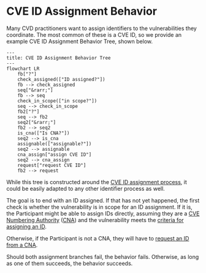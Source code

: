 # CVE ID Assignment Behavior

Many CVD practitioners want to assign identifiers to the vulnerabilities they coordinate.
The most common of these is a CVE ID, so we provide an example CVE ID Assignment Behavior Tree, shown below.

```mermaid
---
title: CVE ID Assignment Behavior Tree
---
flowchart LR
    fb["?"]
    check_assigned(["ID assigned?"])
    fb --> check_assigned
    seq["&rarr;"]
    fb --> seq
    check_in_scope(["in scope?"])
    seq --> check_in_scope
    fb2["?"]
    seq --> fb2
    seq2["&rarr;"]
    fb2 --> seq2
    is_cna(["Is CNA?"])
    seq2 --> is_cna
    assignable(["assignable?"])
    seq2 --> assignable
    cna_assign["assign CVE ID"]
    seq2 --> cna_assign
    request["request CVE ID"]
    fb2 --> request
```

While this tree is constructed around the [CVE ID assignment process](https://www.cve.org/About/Process),
it could be easily adapted to any other identifier process as well.

The goal is to end with an ID assigned.
If that has not yet happened, the first check is whether the vulnerability is in scope for an ID assignment.
If it is, the Participant might be able to assign IDs directly, assuming they are a [CVE Numbering Authority](https://www.cve.org/ProgramOrganization/CNAs)
([CNA](https://www.cve.org/ProgramOrganization/CNAs)) and the vulnerability meets the [criteria
for assigning an ID](https://www.cve.org/ResourcesSupport/AllResources/CNARules#section_7_assignment_rules).

Otherwise, if the Participant is not a CNA, they will have to [request an ID from a CNA](https://www.cve.org/About/Process).

Should both assignment branches fail, the behavior fails.
Otherwise, as long as one of them succeeds, the behavior succeeds.
